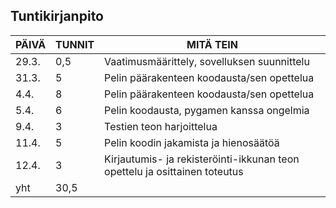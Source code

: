 ## Tuntikirjanpito

| PÄIVÄ | TUNNIT | MITÄ TEIN 
| ---- | ---- | ---- |
| 29.3. | 0,5 | Vaatimusmäärittely, sovelluksen suunnittelu
| 31.3. | 5 | Pelin päärakenteen koodausta/sen opettelua
| 4.4. | 8 | Pelin päärakenteen koodausta/sen opettelua
| 5.4. | 6 | Pelin koodausta, pygamen kanssa ongelmia
| 9.4. | 3 | Testien teon harjoittelua
| 11.4. | 5 | Pelin koodin jakamista ja hienosäätöä
| 12.4. | 3 | Kirjautumis- ja rekisteröinti-ikkunan teon opettelu ja osittainen toteutus
| yht | 30,5 |
